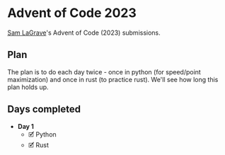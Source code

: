 # Advent of Code 2023

[Sam LaGrave](https://github.com/SLaGrave)'s Advent of Code (2023) submissions.

## Plan

The plan is to do each day twice - once in python (for speed/point maximization) and once in rust (to practice rust). We'll see how long this plan holds up.

## Days completed

- **Day 1**
  - 🗹 Python
  - 🗹 Rust
<!--
- **Day 2**
  - ☐ Python
  - ☐ Rust
-->